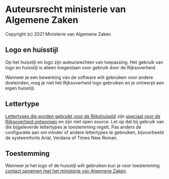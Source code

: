 # Auteursrecht ministerie van Algemene Zaken

Copyright (c) 2021 Ministerie van Algemene Zaken

## Logo en huisstijl

Op het huisstijl en logo zijn auteursrechten van toepassing. Het gebruik van logo en huisstijl is alleen toegestaan voor gebruik door de Rijksoverheid.

Wanneer je een bewerking van de software wilt gebruiken voor andere doeleinden, mag je niet het Rijksoverheid logo gebruiken en je ontwerpt een eigen huisstijl.

## Lettertype

[Lettertypes die worden gebruikt voor de Rijkshuisstijl](https://www.rijkshuisstijl.nl/basiselementen/basiselementen-online/webfonts) zijn [speciaal voor de Rijksoverheid ontworpen](https://www.rijkshuisstijl.nl/basiselementen/documenten/verzamelingen-afbeeldingen/2014/06/01/achtergrondartikel-rijkshuisstijl-webfonts) en zijn niet open source. Let op dat bij gebruik van die bijgeleverde lettertypes je toestemming regelt. Pas anders de configuratie aan om minder of andere lettertypes te gebruiken, bijvoorbeeld de systeemfonts Arial, Verdana of Times New Roman.

## Toestemming

Wanneer je het logo of de huisstijl wilt gebruiken kun je voor toestemming [contact opnemen met het ministerie van Algemene Zaken](https://www.rijkshuisstijl.nl/contact).
